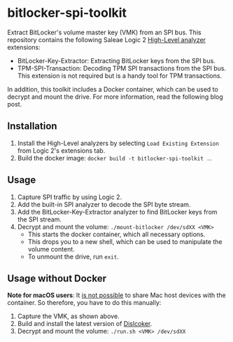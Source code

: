 # bitlocker-spi-toolkit

Extract BitLocker's volume master key (VMK) from an SPI bus. This repository contains the following Saleae Logic 2 [High-Level analyzer](https://support.saleae.com/extensions/high-level-analyzer-quickstart) extensions:

- BitLocker-Key-Extractor:  Extracting BitLocker keys from the SPI bus.
- TPM-SPI-Transaction: Decoding TPM SPI transactions from the SPI bus. This extension is not required but is a handy tool for TPM transactions.

In addition, this toolkit includes a Docker container, which can be used to decrypt and mount the drive. For more information, read the following blog post.

## Installation

1. Install the High-Level analyzers by selecting `Load Existing Extension` from Logic 2's extensions tab.
2. Build the docker image: `docker build -t bitlocker-spi-toolkit .`.

## Usage

1. Capture SPI traffic by using Logic 2.
2. Add the built-in SPI analyzer to decode the SPI byte stream.
3. Add the BitLocker-Key-Extractor analyzer to find BitLocker keys from the SPI stream.
4. Decrypt and mount the volume: `./mount-bitlocker /dev/sdXX <VMK>`
   - This starts the docker container, which all necessary options.
   - This drops you to a new shell, which can be used to manipulate the volume content.
   - To unmount the drive, run `exit`.

## Usage without Docker

**Note for macOS users**: It [is not possible](https://github.com/docker/for-mac/issues/3110) to share Mac host devices with the container. So therefore, you have to do this manually:

1. Capture the VMK, as shown above.
2. Build and install the latest version of [Dislcoker](https://github.com/Aorimn/dislocker). 
3. Decrypt and mount the volume: `./run.sh <VMK> /dev/sdXX`

